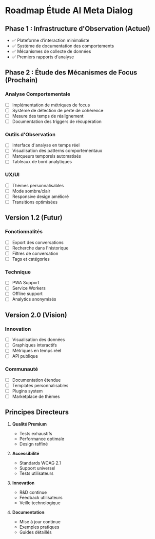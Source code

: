 # Roadmap Étude AI Meta Dialog

## Phase 1 : Infrastructure d'Observation (Actuel)
- ✅ Plateforme d'interaction minimaliste
- ✅ Système de documentation des comportements
- ✅ Mécanismes de collecte de données
- ✅ Premiers rapports d'analyse

## Phase 2 : Étude des Mécanismes de Focus (Prochain)
### Analyse Comportementale
- [ ] Implémentation de métriques de focus
- [ ] Système de détection de perte de cohérence
- [ ] Mesure des temps de réalignement
- [ ] Documentation des triggers de récupération

### Outils d'Observation
- [ ] Interface d'analyse en temps réel
- [ ] Visualisation des patterns comportementaux
- [ ] Marqueurs temporels automatisés
- [ ] Tableaux de bord analytiques

### UX/UI
- [ ] Thèmes personnalisables
- [ ] Mode sombre/clair
- [ ] Responsive design amélioré
- [ ] Transitions optimisées

## Version 1.2 (Futur)
### Fonctionnalités
- [ ] Export des conversations
- [ ] Recherche dans l'historique
- [ ] Filtres de conversation
- [ ] Tags et catégories

### Technique
- [ ] PWA Support
- [ ] Service Workers
- [ ] Offline support
- [ ] Analytics anonymisés

## Version 2.0 (Vision)
### Innovation
- [ ] Visualisation des données
- [ ] Graphiques interactifs
- [ ] Métriques en temps réel
- [ ] API publique

### Communauté
- [ ] Documentation étendue
- [ ] Templates personnalisables
- [ ] Plugins system
- [ ] Marketplace de thèmes

## Principes Directeurs

1. **Qualité Premium**
   - Tests exhaustifs
   - Performance optimale
   - Design raffiné

2. **Accessibilité**
   - Standards WCAG 2.1
   - Support universel
   - Tests utilisateurs

3. **Innovation**
   - R&D continue
   - Feedback utilisateurs
   - Veille technologique

4. **Documentation**
   - Mise à jour continue
   - Exemples pratiques
   - Guides détaillés
